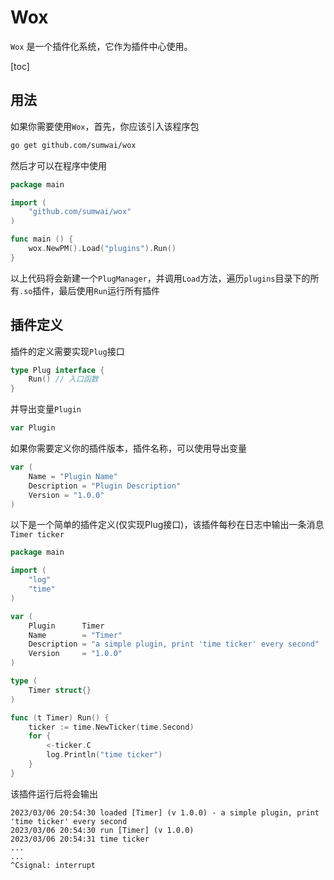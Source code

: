 # Wox

`Wox` 是一个插件化系统，它作为插件中心使用。

[toc]

## 用法

如果你需要使用`Wox`，首先，你应该引入该程序包

```bash
go get github.com/sumwai/wox
```

然后才可以在程序中使用

```go
package main

import (
    "github.com/sumwai/wox"
)

func main () {
    wox.NewPM().Load("plugins").Run()
}
```

以上代码将会新建一个`PlugManager`，并调用`Load`方法，遍历`plugins`目录下的所有`.so`插件，最后使用`Run`运行所有插件

## 插件定义

插件的定义需要实现`Plug`接口

```go
type Plug interface {
    Run() // 入口函数
}
```

并导出变量`Plugin`

```go
var Plugin
```

如果你需要定义你的插件版本，插件名称，可以使用导出变量

```go
var (
    Name = "Plugin Name"
    Description = "Plugin Description"
    Version = "1.0.0"
)
```

以下是一个简单的插件定义(仅实现Plug接口)，该插件每秒在日志中输出一条消息`Timer ticker`

```go
package main

import (
    "log"
    "time"
)

var (
    Plugin      Timer
    Name        = "Timer"
    Description = "a simple plugin, print 'time ticker' every second"
    Version     = "1.0.0"
)

type (
    Timer struct{}
)

func (t Timer) Run() {
    ticker := time.NewTicker(time.Second)
    for {
        <-ticker.C
        log.Println("time ticker")
    }
}
```

该插件运行后将会输出

```text
2023/03/06 20:54:30 loaded [Timer] (v 1.0.0) - a simple plugin, print 'time ticker' every second
2023/03/06 20:54:30 run [Timer] (v 1.0.0)
2023/03/06 20:54:31 time ticker
...
...
^Csignal: interrupt
```
